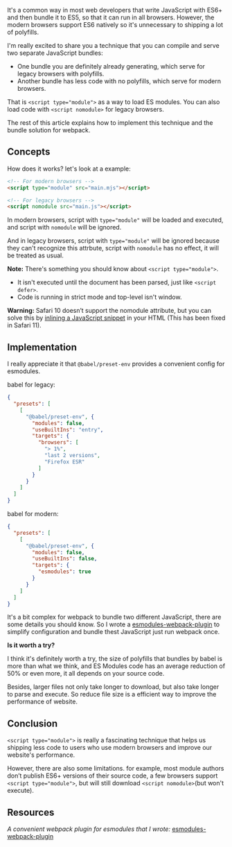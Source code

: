 It's a common way in most web developers that write JavaScript with ES6+ and then bundle it to ES5, so that it can run in all browsers. However, the modern browsers support ES6 natively so it's unnecessary to shipping a lot of polyfills.

I'm really excited to share you a technique that you can compile and serve two separate JavaScript bundles:

* One bundle you are definitely already generating, which serve for legacy browsers with polyfills.
* Another bundle has less code with no polyfills, which serve for modern browsers.

That is `<script type="module">` as a way to load ES modules. You can also load code with `<script nomodule>` for legacy browsers.

The rest of this article explains how to implement this technique and the bundle solution for webpack.

## Concepts

How does it works? let's look at a example:

```html
<!-- For modern browsers -->
<script type="module" src="main.mjs"></script>

<!-- For legacy browsers -->
<script nomodule src="main.js"></script>
```

In modern browsers, script with `type="module"` will be loaded and executed, and script with `nomodule` will be ignored.

And in legacy browsers, script with `type="module"` will be ignored because they can't recognize this attrbute, script with `nomodule` has no effect, it will be treated as usual.

**Note:** There's something you should know about `<script type="module">`.

* It isn't executed until the document has been parsed, just like `<script defer>`.
* Code is running in strict mode and top-level isn't window.

**Warning:** Safari 10 doesn’t support the nomodule attribute, but you can solve this by [inlining a JavaScript snippet](https://gist.github.com/samthor/64b114e4a4f539915a95b91ffd340acc) in your HTML (This has been fixed in Safari 11).

## Implementation

I really appreciate it that `@babel/preset-env` provides a convenient config for esmodules.

babel for legacy:

```json
{
  "presets": [
    [
      "@babel/preset-env", {
        "modules": false,
        "useBuiltIns": "entry",
        "targets": {
          "browsers": [
            "> 1%",
            "last 2 versions",
            "Firefox ESR"
          ]
        }
      }
    ]
  ]
}
```

babel for modern:

```json
{
  "presets": [
    [
      "@babel/preset-env", {
        "modules": false,
        "useBuiltIns": false,
        "targets": {
          "esmodules": true
        }
      }
    ]
  ]
}
```

It's a bit complex for webpack to bundle two different JavaScript, there are some details you should know. So I wrote a [esmodules-webpack-plugin](https://www.npmjs.com/package/esmodules-webpack-plugin) to simplify configuration and bundle thest JavaScript just run webpack once.

**Is it worth a try?**

I think it's definitely worth a try, the size of polyfills that bundles by babel is more than what we think, and ES Modules code has an average reduction of 50% or even more, it all depends on your source code.

Besides, larger files not only take longer to download, but also take longer to parse and execute. So reduce file size is a efficient way to improve the performance of website.

## Conclusion

`<script type="module">` is really a fascinating technique that helps us shipping less code to users who use modern browsers and improve our website's performance.

However, there are also some limitations. for example, most module authors don’t publish ES6+ versions of their source code, a few browsers support `<script type="module">`, but will still download `<script nomodule>`(but won't execute).

## Resources

*A convenient webpack plugin for esmodules that I wrote:* [esmodules-webpack-plugin](https://www.npmjs.com/package/esmodules-webpack-plugin)
